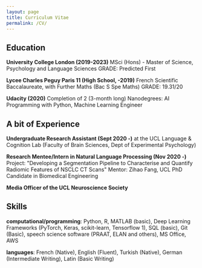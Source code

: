 ```yaml
---
layout: page
title: Curriculum Vitae
permalink: /CV/
---
```




## Education

**University College London (2019-2023)**
MSci (Hons) - Master of Science, Psychology and Language Sciences 
GRADE: Predicted First

**Lycee Charles Peguy Paris 11 (High School, -2019)**
French Scientific Baccalaureate, with Further Maths (Bac S Spe Maths)
GRADE: 19.31/20

**Udacity (2020)**
Completion of 2 (3-month long) Nanodegrees:
AI Programming with Python, Machine Learning Engineer



## A bit of Experience

**Undergraduate Research Assistant (Sept 2020 -)**
at the UCL Language & Cognition Lab (Faculty of Brain Sciences, Dept of Experimental Psychology)

**Research Mentee/Intern in Natural Language Processing (Nov 2020 -)**
Project: "Developing a Segmentation Pipeline to Characterise and Quantify Radiomic Features of NSCLC CT Scans"
Mentor: Zihao Fang, UCL PhD Candidate in Biomedical Engineering

**Media Officer of the UCL Neuroscience Society**




## Skills
**computational/programming**: Python, R, MATLAB (basic), Deep Learning Frameworks (PyTorch, Keras, scikit-learn, Tensorflow 1), SQL (basic), Git (Basic), speech science software (PRAAT, ELAN and others), MS Office, AWS

**languages**: French (Native), English (Fluent), Turkish (Native), German (Intermediate Writing), Latin (Basic Writing)


